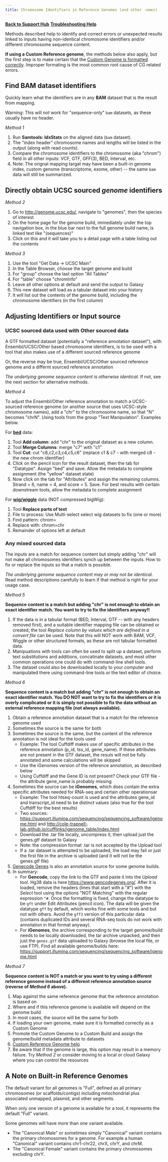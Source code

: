 ```yaml
---
title: Chromosome Identifiers in Reference Genomes (and other -omes)
---
```


**[Back to Support Hub](/support/)**
**[Troubleshooting Help](/support/#troubleshooting)**

Methods described help to identify and correct errors or unexpected results linked to inputs having non-identical chromosome identifiers and/or different chromosome sequence content.

**If using a Custom Reference genome**, the methods below also apply, but the first step is to make certain that the [Custom Genome is formatted correctly](/learn/custom-genomes/). Improper formating is the most common root cause of CG related errors.

## Find BAM dataset identifiers

Quickly learn what the identifiers are in any **BAM** dataset that is the result from mapping.

Warning: This will *not* work for "sequence-only" `bam` datasets, as these usually have no header.

*Method 1*

1. Run **Samtools: IdxStats** on the aligned data (`bam` dataset).
2. The "index header" chromosome names and lengths will be listed in the output (along with read counts).
3. Compare the chromosome identifiers to the chromosome (aka "chrom") field in all other inputs: VCF, GTF, GFF(3), BED, Interval, etc.
4. Note: The orignal mapping targat may have been a built-in genome index, custom genome (transcriptome, exome, other) -- the same `bam` data will still be summarized.

## Directly obtain UCSC sourced *genome* identifiers

*Method 2*

1. Go to http://genome.ucsc.edu/, navigate to "genomes", then the species of interest
1. On the home page for the genome build, immediately under the top navigation box, in the blue bar next to the full genome build name, is linked text like "(sequences)"
1. Click on this and it will take you to a detail page with a table listing out the contents

*Method 3*

1. Use the tool "Get Data -> UCSC Main"
1. In the Table Browser, choose the target genome and build
1. For "group" choose the last option "All Tables"
1. For "table" choose "chromInfo"
1. Leave all other options at default and send the output to Galaxy
1. This new dataset will load as a tabular dataset into your history
1. It will list out the contents of the genome build, including the chromosome identifiers (in the first column)


## Adjusting Identifiers or Input source


### UCSC sourced data used with Other sourced data

A GTF formatted dataset (potentially a "reference annotation dataset"), with Ensembl/UCSC/Other based chromosome identifiers, is to be used with a tool that also makes use of a different sourced reference genome

Or, the reverse may be true, Ensembl/UCSC/Other sourced reference genome and a differnt sourced reference annotation

*The underlying genome sequence content is otherwise identical.* If not, see the next section for alternative methods.

*Method 4*

To adjust the Ensembl/Other reference annotation to match a UCSC-sourced reference genome (or another source that uses UCSC-style chromosome names), add a "chr" to the chromosome name, so that "N" becomes "chrN". Using tools from the group "Text Manipulation". Examples below.

For **[bed](/learn/datatypes/#bed)** data:

1. Tool **Add column**: add "chr" to the original dataset as a new column.
1. Tool **Merge Columns**: merge "c7" with "c1"
1. Tool **Cut**: cut "c8,c2,c3,c4,c5,c6" (replace c1 & c7 - with merged c8 - the new chrom identifier)
1. Click on the pencil icon for the result dataset, then the tab for "Datatype". Assign "bed" and save. Allow the metadata to complete assignment (the "yellow" dataset state)
1. Now click on the tab for "Attributes" and assign the remaining columns. Strand = 6, name = 4, and score = 5. Save. For best results with certain downstream tools, allow the metadata to complete assignment

For **[wig/wiggle](/learn/datatypes/#wig-and-bigwig)** data (NOT compressed bigWig):

1. Tool **Replace parts of text**
1. File to process: Use Multi-select select wig datasets to fix (one or more)
1. Find pattern: chrom=
1. Replace with: chrom=chr
1. Remainder of options left at default

### Any mixed sourced data

The inputs are a match for sequence content but simply adding "chr" will not make all chromosomes identifiers synch up between the inputs. How to fix or replace the inputs so that a match is possible.

*The underlying genome sequence content may or may not be identical.* Read method descriptions carefully to learn if that method is right for your usage case.

*Method 5*

**Sequence content is a match but adding "chr" is not enough to obtain an exact identifier match. You want to try to fix the identifiers anyway!!**

1. If the data is in a tabular format (BED, Interval, GTF -- with any headers removed first), and a suitable identifier mapping file can be obtained or created, the tool *Replace column by values which are defined in a convert file* can be used. Note that this will NOT work with BAM, VCF, Wiggle or other structured formats, as these are not tabular formatted data.
1. Manipuations with tools can often be used to split up a dataset, perform text substitutions and additions, concatinate datasets, and most other common operations one could do with command-line shell tools.
1. The dataset could also be downloaded locally to your computer and manipulated there using command-line tools or the text editor of choice.

*Method 6*

**Sequence content is a match but adding "chr" is not enough to obtain an exact identifier match. You DO NOT want to try to fix the identifiers or it is overly complicated or it is simply not possible to fix the data without an external reference mapping file (not always available).**

1. Obtain a reference annotation dataset that is a match for the reference genome used
1. Sometimes the source is the same for both
1. Sometimes the source is the same, but the content of the reference annotation is not ideal for the tools used
    - Example: The tool Cuffdiff makes use of specific attributes in the reference annotation (p_id, tss_id, gene_name). If these attributes are not present in the GTF dataset, the resuls will not be fully annotated and some calculations will be skipped
    - Use the iGenomes version of the reference annotation, as described below
    - Using Cuffdiff and the Gene ID is not present? Check your GTF file - the attribute gene_name is probably missing
4. Sometimes the source can be **iGenomes**, which does contain the extra specific attributes needed for RNA-seq and certain other operationsar
    - Example: The tool htseq-count is used and the attributes gene_id and transcript_id need to be distinct values (also true for the tool Cuffdiff for the best results)
    - Two sources: https://support.illumina.com/sequencing/sequencing_software/igenome.html and http://cole-trapnell-lab.github.io/cufflinks/igenome_table/index.html
     - Download the .tar file locally, uncompress it, then upload just the genes.gtf dataset to Galaxy
     - Note: the compression format .tar is not accepted by the Upload tool
     - If a .tar dataset is attempted to be uploaded, the load may fail or just the first file in the archive is uploaded (and it will not be the genes.gtf file)
5. [Genecode Genes](https://www.gencodegenes.org) is also an annotation source for some genome builds.
6. In summary:
    - For **Gencode**, copy the link to the GTF and paste it into the *Upload* tool. Hg38 data is here https://www.gencodegenes.org/. After it is loaded, remove the headers (lines that start with a "#") with the *Select* tool using the options "NOT Matching" with the regular expression `^#`. Once the formatting is fixed, change the datatype to be `gft` under Edit Attributes (pencil icon). The data will be given the datatype `gff` by default, which works fine with some tools and but not with others. Avoid the `gff3` version of this particular data (contains duplicated IDs and several RNA-seq tools do not work with annotation in that format anyway).
    - For **iGenomes**, the archive corresponding to the target genome/build needs to be locally downloaded, the tar archive unpacked, and then just the `genes.gtf` data uploaded to Galaxy (browse the local file, or use FTP). Find all available genome/builds here: https://support.illumina.com/sequencing/sequencing_software/igenome.html


*Method 7*

**Sequence content is NOT a match or you want to try using a different reference genome instead of a different reference annotation source (reverse of *Method 6* above).**

1. Map against the same reference genome that the reference annotation is based on
1. Where and if this reference genome is available will depend on the genome build
1. In most cases, the source will be the same for both
1. If loading your own genome, make sure it is formatted correctly as a Custom Genome
1. Promote the Custom Genome to a Custom Build and assign the genome/build metadata attribute to datasets
1. [Custom Reference Genome help](/learn/custom-genomes/)
1. Be aware that if the genome is large, this option may result in a memory failure. Try *Method 2* or consider moving to a local or cloud Galaxy where you can control the resources

## A Note on Built-in Reference Genomes

The default variant for all genomes is "Full", defined as all primary chromosomes (or scaffolds/contigs) including mitochondrial plus associated unmapped, plasmid, and other segments.

When only one version of a genome is available for a tool, it represents the default "Full" variant.

Some genomes will have more than one variant available.

 - The "Canonical Male" or sometimes simply "Canonical" variant contains the primary chromosomes for a genome. For example a human "Canonical" variant contains chr1-chr22, chrX, chrY, and chrM.
 - The "Canonical Female" variant contains the primary chromosomes excluding chrY.

